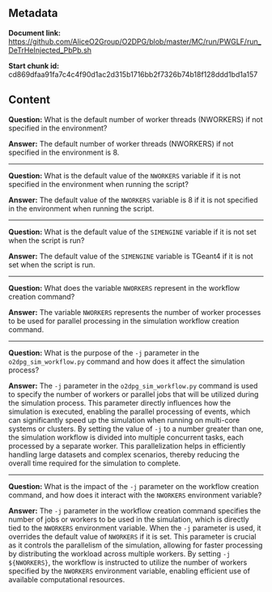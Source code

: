 ## Metadata

**Document link:** https://github.com/AliceO2Group/O2DPG/blob/master/MC/run/PWGLF/run_DeTrHeInjected_PbPb.sh

**Start chunk id:** cd869dfaa91fa7c4c4f90d1ac2d315b1716bb2f7326b74b18f128ddd1bd1a157

## Content

**Question:** What is the default number of worker threads (NWORKERS) if not specified in the environment?

**Answer:** The default number of worker threads (NWORKERS) if not specified in the environment is 8.

---

**Question:** What is the default value of the `NWORKERS` variable if it is not specified in the environment when running the script?

**Answer:** The default value of the `NWORKERS` variable is 8 if it is not specified in the environment when running the script.

---

**Question:** What is the default value of the `SIMENGINE` variable if it is not set when the script is run?

**Answer:** The default value of the `SIMENGINE` variable is TGeant4 if it is not set when the script is run.

---

**Question:** What does the variable `NWORKERS` represent in the workflow creation command?

**Answer:** The variable `NWORKERS` represents the number of worker processes to be used for parallel processing in the simulation workflow creation command.

---

**Question:** What is the purpose of the `-j` parameter in the `o2dpg_sim_workflow.py` command and how does it affect the simulation process?

**Answer:** The `-j` parameter in the `o2dpg_sim_workflow.py` command is used to specify the number of workers or parallel jobs that will be utilized during the simulation process. This parameter directly influences how the simulation is executed, enabling the parallel processing of events, which can significantly speed up the simulation when running on multi-core systems or clusters. By setting the value of `-j` to a number greater than one, the simulation workflow is divided into multiple concurrent tasks, each processed by a separate worker. This parallelization helps in efficiently handling large datasets and complex scenarios, thereby reducing the overall time required for the simulation to complete.

---

**Question:** What is the impact of the `-j` parameter on the workflow creation command, and how does it interact with the `NWORKERS` environment variable?

**Answer:** The `-j` parameter in the workflow creation command specifies the number of jobs or workers to be used in the simulation, which is directly tied to the `NWORKERS` environment variable. When the `-j` parameter is used, it overrides the default value of `NWORKERS` if it is set. This parameter is crucial as it controls the parallelism of the simulation, allowing for faster processing by distributing the workload across multiple workers. By setting `-j ${NWORKERS}`, the workflow is instructed to utilize the number of workers specified by the `NWORKERS` environment variable, enabling efficient use of available computational resources.